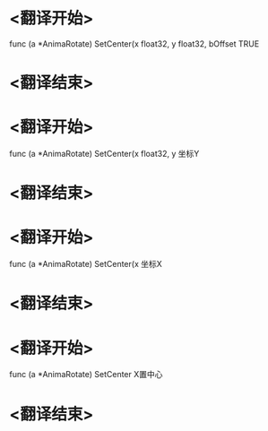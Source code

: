 
# <翻译开始>
func (a *AnimaRotate) SetCenter(x float32, y float32, bOffset
TRUE
# <翻译结束>

# <翻译开始>
func (a *AnimaRotate) SetCenter(x float32, y
坐标Y
# <翻译结束>

# <翻译开始>
func (a *AnimaRotate) SetCenter(x
坐标X
# <翻译结束>

# <翻译开始>
func (a *AnimaRotate) SetCenter
X置中心
# <翻译结束>


